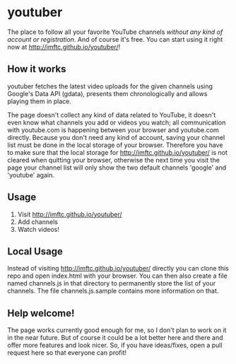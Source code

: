 youtuber
========

The place to follow all your favorite YouTube channels *without any
kind of account or registration*. And of course it's free. You can
start using it right now at http://imftc.github.io/youtuber/!


How it works
------------

youtuber fetches the latest video uploads for the given
channels using Google's Data API (gdata), presents them
chronologically and allows playing them in place.

The page doesn't collect any kind of data related to YouTube, it
doesn't even know what channels you add or videos you watch; all
communication with youtube.com is happening between your browser and
youtube.com directly. Because you don't need any kind of account,
saving your channel list must be done in the local storage of your
browser. Therefore you have to make sure that the local storage for
http://imftc.github.io/youtuber/ is not cleared when quitting your
browser, otherwise the next time you visit the page your channel list
will only show the two default channels 'google' and 'youtube' again.


Usage
-----

1. Visit http://imftc.github.io/youtuber/
2. Add channels
3. Watch videos!


Local Usage
-----------

Instead of visiting http://imftc.github.io/youtuber/ directly you can
clone this repo and open index.html with your browser. You can then
also create a file named channels.js in that directory to permanently
store the list of your channels. The file channels.js.sample contains
more information on that.


Help welcome!
-------------

The page works currently good enough for me, so I don't plan to work
on it in the near future. But of course it could be a lot better here
and there and offer more features and look nicer. So, if you have
ideas/fixes, open a pull request here so that everyone can profit!